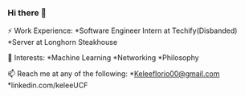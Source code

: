### Hi there 👋

⚡ Work Experience:
    *Software Engineer Intern at Techify(Disbanded)
    *Server at Longhorn Steakhouse

🌱 Interests: 
    *Machine Learning
    *Networking
    *Philosophy

📫 Reach me at any of the following:
    *Keleeflorio00@gmail.com
    *linkedin.com/keleeUCF

<!--
**Ke1ee/Ke1ee** is a ✨ _special_ ✨ repository because its `README.md` (this file) appears on your GitHub profile.

Here are some ideas to get you started:

- 🔭 I’m currently working on ...
- 🌱 I’m currently learning ...
- 👯 I’m looking to collaborate on ...
- 🤔 I’m looking for help with ...
- 💬 Ask me about ...
- 📫 How to reach me: ...
- 😄 Pronouns: ...
- ⚡ Fun fact: ...
-->
